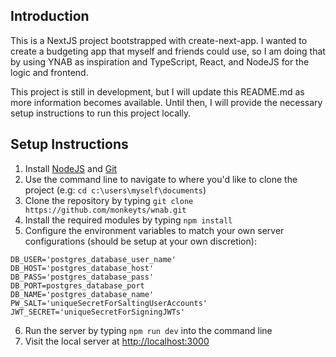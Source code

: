 ## Introduction

This is a NextJS project bootstrapped with create-next-app. I wanted to create a budgeting app that myself and friends could use, so I am doing that by using YNAB as inspiration and TypeScript, React, and NodeJS for the logic and frontend.

This project is still in development, but I will update this README.md as more information becomes available. Until then, I will provide the necessary setup instructions to run this project locally.

## Setup Instructions

1. Install [NodeJS](https://nodejs.org/en/) and [Git](https://git-scm.com/)
2. Use the command line to navigate to where you'd like to clone the project (e.g: `cd c:\users\myself\documents`)
3. Clone the repository by typing `git clone https://github.com/monkeyts/wnab.git`
4. Install the required modules by typing `npm install`
5. Configure the environment variables to match your own server configurations (should be setup at your own discretion):
```
DB_USER='postgres_database_user_name'
DB_HOST='postgres_database_host'
DB_PASS='postgres_database_pass'
DB_PORT=postgres_database_port
DB_NAME='postgres_database_name'
PW_SALT='uniqueSecretForSaltingUserAccounts'
JWT_SECRET='uniqueSecretForSigningJWTs'
```
6. Run the server by typing `npm run dev` into the command line
7. Visit the local server at [http://localhost:3000](http://localhost:3000)
